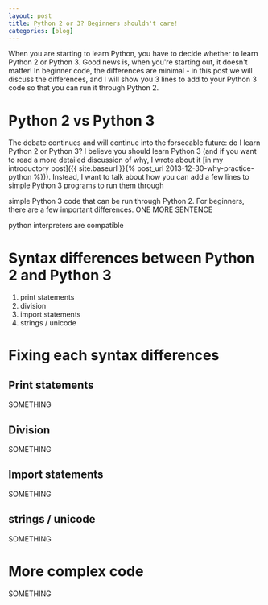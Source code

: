 ```yaml
---
layout: post
title: Python 2 or 3? Beginners shouldn't care!
categories: [blog]
---
```


When you are starting to learn Python, you have to decide whether to learn Python 2 or Python 3. Good news is, when you're starting out, it doesn't matter! In beginner code, the differences are minimal - in this post we will discuss the differences, and I will show you 3 lines to add to your Python 3 code so that you can run it through Python 2.

<!--more-->

# Python 2 vs Python 3

The debate continues and will continue into the forseeable future: do I learn Python 2 or Python 3? I believe you should learn Python 3 (and if you want to read a more detailed discussion of why, I wrote about it [in my introductory post]({{ site.baseurl }}{% post_url 2013-12-30-why-practice-python %})). Instead, I want to talk about how you can add a few lines to simple Python 3 programs to run them through 

simple Python 3 code that can be run through Python 2. For beginners, there are a few important differences. ONE MORE SENTENCE

python interpreters are compatible

# Syntax differences between Python 2 and Python 3

1. print statements
2. division
3. import statements
4. strings / unicode

# Fixing each syntax differences

## Print statements

SOMETHING

## Division

SOMETHING

## Import statements

SOMETHING

## strings / unicode

SOMETHING

# More complex code

SOMETHING
